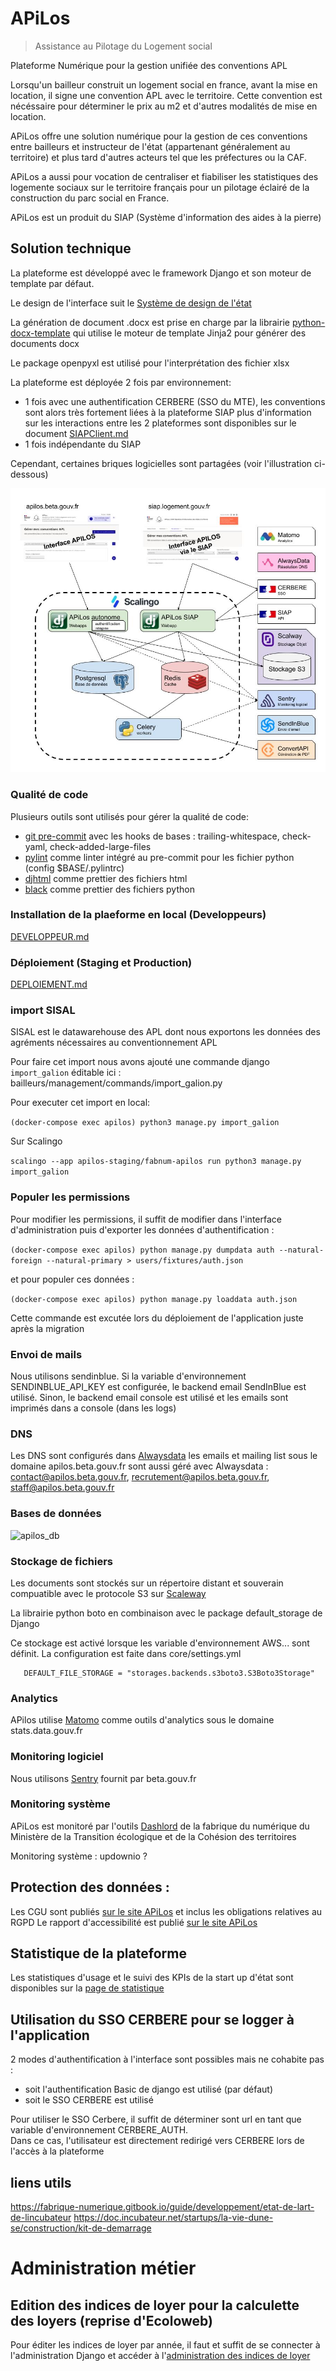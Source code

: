 # APiLos

> Assistance au Pilotage du Logement social

Plateforme Numérique pour la gestion unifiée des conventions APL

Lorsqu'un bailleur construit un logement social en france, avant la mise en location, il signe une convention APL avec le territoire. Cette convention est nécéssaire pour déterminer le prix au m2 et d'autres modalités de mise en location.

APiLos offre une solution numérique pour la gestion de ces conventions entre bailleurs et instructeur de l'état (appartenant généralement au territoire) et plus tard d'autres acteurs tel que les préfectures ou la CAF.

APiLos a aussi pour vocation de centraliser et fiabiliser les statistiques des logemente sociaux sur le territoire français pour un pilotage éclairé de la construction du parc social en France.

APiLos est un produit du SIAP (Système d'information des aides à la pierre)

## Solution technique

La plateforme est développé avec le framework Django et son moteur de template par défaut.

Le design de l'interface suit le [Système de design de l'état](https://gouvfr.atlassian.net/wiki/spaces/DB/overview?homepageId=145359476)

La génération de document .docx est prise en charge par la librairie [python-docx-template](https://docxtpl.readthedocs.io/en/latest/) qui utilise le moteur de template Jinja2 pour générer des documents docx

Le package openpyxl est utilisé pour l'interprétation des fichier xlsx

La plateforme est déployée 2 fois par environnement:
- 1 fois avec une authentification CERBERE (SSO du MTE), les conventions sont alors très fortement liées à la plateforme SIAP
plus d'information sur les interactions entre les 2 plateformes sont disponibles sur le document [SIAPClient.md](./SIAPClient.md)
- 1 fois indépendante du SIAP

Cependant, certaines briques logicielles sont partagées (voir l'illustration ci-dessous)

![Architecture APilos](static/img/ArchitectureAPiLos.jpg)

### Qualité de code

Plusieurs outils sont utilisés pour gérer la qualité de code:

* [git pre-commit](https://pre-commit.com/) avec les hooks de bases : trailing-whitespace, check-yaml, check-added-large-files
* [pylint](https://pypi.org/project/pylint/) comme linter intégré au pre-commit pour les fichier python (config $BASE/.pylintrc)
* [djhtml](https://pypi.org/project/djhtml/) comme prettier des fichiers html
* [black](https://pypi.org/project/black/) comme prettier des fichiers python

### Installation de la plaeforme en local (Developpeurs)

[DEVELOPPEUR.md](DEVELOPPEUR.md)

### Déploiement (Staging et Production)

[DEPLOIEMENT.md](DEPLOIEMENT.md)

### import SISAL

SISAL est le datawarehouse des APL dont nous exportons les données des agréments nécessaires au conventionnement APL

Pour faire cet import nous avons ajouté une commande django `import_galion` éditable ici : bailleurs/management/commands/import_galion.py

Pour executer cet import en local:

```(docker-compose exec apilos) python3 manage.py import_galion```

Sur Scalingo

```scalingo --app apilos-staging/fabnum-apilos run python3 manage.py import_galion```

### Populer les permissions

Pour modifier les permissions, il suffit de modifier dans l'interface d'administration puis d'exporter les données d'authentification :

```(docker-compose exec apilos) python manage.py dumpdata auth --natural-foreign --natural-primary > users/fixtures/auth.json```

et pour populer ces données :

```(docker-compose exec apilos) python manage.py loaddata auth.json```

Cette commande est excutée lors du déploiement de l'application juste après la migration

### Envoi de mails

Nous utilisons sendinblue. Si la variable d'environnement SENDINBLUE_API_KEY est configurée, le backend email SendInBlue est utilisé. Sinon, le backend email console est utilisé et les emails sont imprimés dans a console (dans les logs)

### DNS

Les DNS sont configurés dans [Alwaysdata](https://admin.alwaysdata.com/)
les emails et mailing list sous le domaine apilos.beta.gouv.fr sont aussi géré avec Alwaysdata : contact@apilos.beta.gouv.fr, recrutement@apilos.beta.gouv.fr, staff@apilos.beta.gouv.fr

### Bases de données

![apilos_db](static/img/apilos_db.svg)

### Stockage de fichiers

Les documents sont stockés sur un répertoire distant et souverain compuatible avec le protocole S3 sur [Scaleway](https://console.scaleway.com/object-storage/buckets)

La librairie python boto en combinaison avec le package default_storage de Django

Ce stockage est activé lorsque les variable d'environnement AWS... sont définit. La configuration est faite dans core/settings.yml

```
   DEFAULT_FILE_STORAGE = "storages.backends.s3boto3.S3Boto3Storage"
```

### Analytics

APilos utilise [Matomo](https://stats.data.gouv.fr/index.php?module=CoreHome&action=index&idSite=188&period=day&date=yesterday#?idSite=188&period=day&date=yesterday&segment=&category=Dashboard_Dashboard&subcategory=1) comme outils d'analytics sous le domaine stats.data.gouv.fr

### Monitoring logiciel

Nous utilisons [Sentry](https://sentry.io/organizations/betagouv-f7/issues/?project=5852556) fournit par beta.gouv.fr

### Monitoring système

APiLos est monitoré par l'outils [Dashlord](https://dashlord.mte.incubateur.net/dashlord/url/apilos-beta-gouv-fr/) de la fabrique du numérique du Ministère de la Transition écologique et de la Cohésion des territoires

Monitoring système : updownio ?

## Protection des données :

Les CGU sont publiés [sur le site APiLos](https://apilos.beta.gouv.fr/cgu) et inclus les obligations relatives au RGPD
Le rapport d'accessibilité est publié [sur le site APiLos](https://apilos.beta.gouv.fr/accessibilite)

## Statistique de la plateforme

Les statistiques d'usage et le suivi des KPIs de la start up d'état sont disponibles sur la [page de statistique](https://apilos.beta.gouv.fr/stats)

## Utilisation du SSO CERBERE pour se logger à l'application

2 modes d'authentification à l'interface sont possibles mais ne cohabite pas :
  * soit l'authentification Basic de django est utilisé (par défaut)
  * soit le SSO CERBERE est utilisé

Pour utiliser le SSO Cerbere, il suffit de déterminer sont url en tant que variable d'environnement CERBERE_AUTH. \
Dans ce cas, l'utilisateur est directement redirigé vers CERBERE lors de l'accès à la plateforme

## liens utils

https://fabrique-numerique.gitbook.io/guide/developpement/etat-de-lart-de-lincubateur
https://doc.incubateur.net/startups/la-vie-dune-se/construction/kit-de-demarrage

# Administration métier

## Edition des indices de loyer pour la calculette des loyers (reprise d'Ecoloweb)

Pour éditer les indices de loyer par année, il faut et suffit de se connecter à l'administration Django et accéder à l'[administration des indices de loyer](https://apilos.logements.gouv.fr/admin/programmes/indiceevolutionloyer/) 
